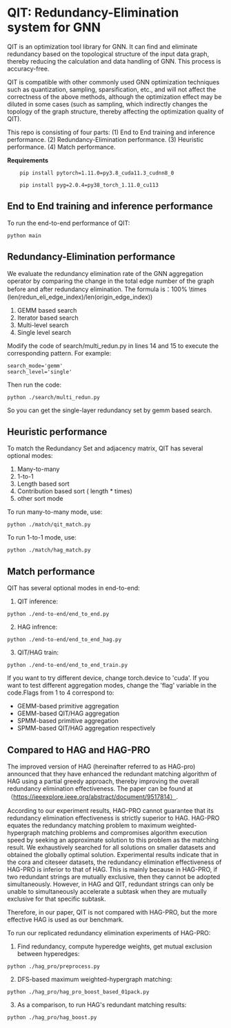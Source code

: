 # QIT: Redundancy-Elimination system for GNN

QIT is an optimization tool library for GNN. It can find and eliminate redundancy based on the topological structure of the input data graph, thereby reducing the calculation and data handling of GNN. This process is accuracy-free.

QIT is compatible with other commonly used GNN optimization techniques such as quantization, sampling, sparsification, etc., and will not affect the correctness of the above methods, although the optimization effect may be diluted in some cases (such as sampling, which indirectly changes the topology of the graph structure, thereby affecting the optimization quality of QIT).

This repo is consisting of four parts: (1) End to End training and inference performance. (2) Redundancy-Elimination performance. (3) Heuristic performance. (4) Match performance.


**Requirements**
```
    pip install pytorch=1.11.0=py3.8_cuda11.3_cudnn8_0

    pip install pyg=2.0.4=py38_torch_1.11.0_cu113
```

## End to End training and inference performance

To run the end-to-end performance of QIT:
```
python main
```


## Redundancy-Elimination performance
We evaluate the redundancy elimination rate of the GNN aggregation operator by comparing the change in the total edge number of the graph before and after redundancy elimination.
The formula is：100% \times (len(redun_eli_edge_index)/len(origin_edge_index))

1. GEMM based search
2. Iterator based search
3. Multi-level search
4. Single level search

Modify the code of search/multi_redun.py in lines 14 and 15 to execute the corresponding pattern. For example:
```
search_mode='gemm'
search_level='single'
```
Then run the code:
```
python ./search/multi_redun.py
```
So you can get the single-layer redundancy set by gemm based search.
## Heuristic performance
To match the Redundancy Set and adjacency matrix, QIT has several optional modes:
1. Many-to-many
2. 1-to-1
3. Length based sort
4. Contribution based sort ( length * times)
5. other sort mode

To run many-to-many mode, use:
```
python ./match/qit_match.py
```
To run 1-to-1 mode, use:
```
python ./match/hag_match.py
```


## Match performance
QIT has several optional modes in end-to-end:
1. QIT inference:
```
python ./end-to-end/end_to_end.py
```
2. HAG infrence:
```
python ./end-to-end/end_to_end_hag.py
```
3. QIT/HAG train:
```
python ./end-to-end/end_to_end_train.py
```

If you want to try different device, change torch.device to 'cuda'. If you want to test different aggregation modes, change the 'flag' variable in the code.Flags from 1 to 4 correspond to: 
- GEMM-based primitive aggregation 
- GEMM-based QIT/HAG aggregation 
- SPMM-based primitive aggregation 
- SPMM-based QIT/HAG aggregation respectively


## Compared to HAG and HAG-PRO

The improved version of HAG (hereinafter referred to as HAG-pro) announced that they have enhanced the redundant matching algorithm of HAG using a partial greedy approach, thereby improving the overall redundancy elimination effectiveness. The paper can be found at （https://ieeexplore.ieee.org/abstract/document/9517814）.

According to our experiment results, HAG-PRO cannot guarantee that its redundancy elimination effectiveness is strictly superior to HAG. HAG-PRO equates the redundancy matching problem to maximum weighted-hypergraph matching problems and compromises algorithm execution speed by seeking an approximate solution to this problem as the matching result. We exhaustively searched for all solutions on smaller datasets and obtained the globally optimal solution. Experimental results indicate that in the cora and citeseer datasets, the redundancy elimination effectiveness of HAG-PRO is inferior to that of HAG. This is mainly because in HAG-PRO, if two redundant strings are mutually exclusive, then they cannot be adopted simultaneously. However, in HAG and QIT, redundant strings can only be unable to simultaneously accelerate a subtask when they are mutually exclusive for that specific subtask.

Therefore, in our paper, QIT is not compared with HAG-PRO, but the more effective HAG is used as our benchmark.

To run our replicated redundancy elimination experiments of HAG-PRO:

1. Find redundancy, compute hyperedge weights, get mutual exclusion between hyperedges:
```
python ./hag_pro/preprocess.py
```
2. DFS-based maximum weighted-hypergraph matching:
```
python ./hag_pro/hag_pro_boost_based_01pack.py
```
3. As a comparison, to run HAG's redundant matching results:
```
python ./hag_pro/hag_boost.py
```

